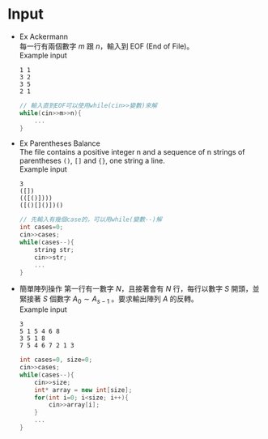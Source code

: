 # Input
- Ex Ackermann  
每一行有兩個數字 $m$ 跟 $n$，輸入到 EOF (End of File)。  
Example input
    ```plain
    1 1
    3 2
    3 5
    2 1

    ```
    ```cpp
    // 輸入直到EOF可以使用while(cin>>變數)來解
    while(cin>>m>>n){
        ...
    }
    ```

- Ex Parentheses Balance  
    The file contains a positive integer n and a sequence of n strings of parentheses `()`, `[]` and `{}`, one string a line.  
    Example input
    ```plain
    3
    ([])
    (([()])))
    ([()[]()])()

    ```
    ```cpp
    // 先輸入有幾個case的，可以用while(變數--)解
    int cases=0;
    cin>>cases;
    while(cases--){
        string str;
        cin>>str;
        ...
    }
    ```
- 簡單陣列操作
    第一行有一數字 $N$，且接著會有 $N$ 行，每行以數字 $S$ 開頭，並緊接著 $S$ 個數字 $A_0 \sim A_{s-1}$ 。要求輸出陣列 $A$ 的反轉。  
    Example input
    ```plain
    3
    5 1 5 4 6 8
    3 5 1 8
    7 5 4 6 7 2 1 3

    ```
    ```cpp
    int cases=0, size=0;
    cin>>cases;
    while(cases--){
        cin>>size;
        int* array = new int[size];
        for(int i=0; i<size; i++){
            cin>>array[i];
        }
        ...
    }
    ```

